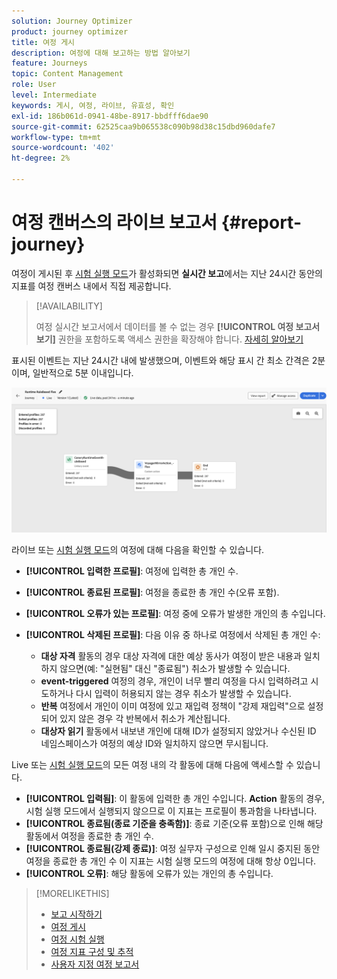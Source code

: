 ```yaml
---
solution: Journey Optimizer
product: journey optimizer
title: 여정 게시
description: 여정에 대해 보고하는 방법 알아보기
feature: Journeys
topic: Content Management
role: User
level: Intermediate
keywords: 게시, 여정, 라이브, 유효성, 확인
exl-id: 186b061d-0941-48be-8917-bbdfff6dae90
source-git-commit: 62525caa9b065538c090b98d38c15dbd960dafe7
workflow-type: tm+mt
source-wordcount: '402'
ht-degree: 2%

---
```


# 여정 캔버스의 라이브 보고서 {#report-journey}

여정이 게시된 후 [시험 실행 모드](journey-dry-run.md)가 활성화되면 **실시간 보고**&#x200B;에서는 지난 24시간 동안의 지표를 여정 캔버스 내에서 직접 제공합니다.


>[!AVAILABILITY]
>
>여정 실시간 보고서에서 데이터를 볼 수 없는 경우 **[!UICONTROL 여정 보고서 보기]** 권한을 포함하도록 액세스 권한을 확장해야 합니다. [자세히 알아보기](../administration/permissions.md)


표시된 이벤트는 지난 24시간 내에 발생했으며, 이벤트와 해당 표시 간 최소 간격은 2분이며, 일반적으로 5분 이내입니다.

![](assets/journey_live_report.png)

라이브 또는 [시험 실행 모드](journey-dry-run.md)의 여정에 대해 다음을 확인할 수 있습니다.

* **[!UICONTROL 입력한 프로필]**: 여정에 입력한 총 개인 수.
* **[!UICONTROL 종료된 프로필]**: 여정을 종료한 총 개인 수(오류 포함).
* **[!UICONTROL 오류가 있는 프로필]**: 여정 중에 오류가 발생한 개인의 총 수입니다.
* **[!UICONTROL 삭제된 프로필]**: 다음 이유 중 하나로 여정에서 삭제된 총 개인 수:

   * **대상 자격** 활동의 경우 대상 자격에 대한 예상 동사가 여정이 받은 내용과 일치하지 않으면(예: &quot;실현됨&quot; 대신 &quot;종료됨&quot;) 취소가 발생할 수 있습니다.
   * **event-triggered** 여정의 경우, 개인이 너무 빨리 여정을 다시 입력하려고 시도하거나 다시 입력이 허용되지 않는 경우 취소가 발생할 수 있습니다.
   * **반복** 여정에서 개인이 이미 여정에 있고 재입력 정책이 &quot;강제 재입력&quot;으로 설정되어 있지 않은 경우 각 반복에서 취소가 계산됩니다.
   * **대상자 읽기** 활동에서 내보낸 개인에 대해 ID가 설정되지 않았거나 수신된 ID 네임스페이스가 여정의 예상 ID와 일치하지 않으면 무시됩니다.

Live 또는 [시험 실행 모드](journey-dry-run.md)의 모든 여정 내의 각 활동에 대해 다음에 액세스할 수 있습니다.

* **[!UICONTROL 입력됨]**: 이 활동에 입력한 총 개인 수입니다. **Action** 활동의 경우, 시험 실행 모드에서 실행되지 않으므로 이 지표는 프로필이 통과함을 나타냅니다.
* **[!UICONTROL 종료됨(종료 기준을 충족함)]**: 종료 기준(오류 포함)으로 인해 해당 활동에서 여정을 종료한 총 개인 수.
* **[!UICONTROL 종료됨(강제 종료)]**: 여정 실무자 구성으로 인해 일시 중지된 동안 여정을 종료한 총 개인 수 이 지표는 시험 실행 모드의 여정에 대해 항상 0입니다.
* **[!UICONTROL 오류]**: 해당 활동에 오류가 있는 개인의 총 수입니다.


>[!MORELIKETHIS]
>
>* [보고 시작하기](../reports/gs-reports.md)
>* [여정 게시](publishing-the-journey.md)
>* [여정 시험 실행](journey-dry-run.md)
>* [여정 지표 구성 및 추적](success-metrics.md)
>* [사용자 지정 여정 보고서](../reports/sharing-overview.md)